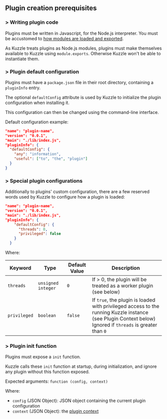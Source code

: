 ## Plugin creation prerequisites

### > Writing plugin code

Plugins must be written in Javascript, for the Node.js interpreter. You must be accustomed to [how modules are loaded and exported](https://nodejs.org/docs/v4.6.2/doc/api/modules.html).

As Kuzzle treats plugins as Node.js modules, plugins must make themselves available to Kuzzle using `module.exports`. Otherwise Kuzzle won't be able to instantiate them.

### > Plugin default configuration

Plugins must have a `package.json` file in their root directory, containing a `pluginInfo` entry.

The optional `defaultConfig` attribute is used by Kuzzle to initialize the plugin configuration when installing it.

This configuration can then be changed using the command-line interface.

Default configuration example:

```json
"name": "plugin-name",
"version": "0.0.1",
"main": "./lib/index.js",
"pluginInfo": {
  "defaultConfig": {
    "any": "information",
    "useful": ["to", "the", "plugin"]
  }
}
```

### > Special plugin configurations

Additionally to plugins' custom configuration, there are a few reserved words used by Kuzzle to configure how a plugin is loaded:

```json
"name": "plugin-name",
"version": "0.0.1",
"main": "./lib/index.js",
"pluginInfo": {
    "defaultConfig": {
      "threads": 0,
      "privileged": false
    }
  }
```

Where:

| Keyword | Type | Default Value |Description                  |
|---------|------|---------------|-----------------------------|
|`threads`|`unsigned integer`|`0`| If > 0, the plugin will be treated as a worker plugin (see below) |
|`privileged`|`boolean`|`false`| If `true`, the plugin is loaded with privileged access to the running Kuzzle instance (see Plugin Context below)<br/>Ignored if `threads` is greater than `0` |

### > Plugin init function

Plugins must expose a ``init`` function.

Kuzzle calls these ``init`` function at startup, during initialization, and ignore any plugin without this function exposed.

Expected arguments:
``function (config, context)``

Where:

* ``config`` (JSON Object): JSON object containing the current plugin configuration
* ``context`` (JSON Object): the [plugin context](#the-plugin-context)
